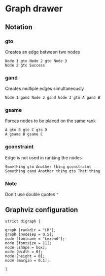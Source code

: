 # Graph drawer

## Notation

### gto

Creates an edge between two nodes

```
Node 1 gto Node 2 gto Node 3
Node 2 gto Success
```

### gand

Creates multiple edges simultaneously

```
Node 1 gand Node 2 gand Node 3 gto A gand B
```

### gsame

Forces nodes to be placed on the same rank

```
A gto B gto C gto D
A gsame B gsame C
```

### gconstraint

Edge is not used in ranking the nodes

```
Something gto Another thing gconstraint
Something gand Another thing gto That thing
```

### Note

Don't use double quotes `"`

## Graphviz configuration

```gv
strict digraph {

graph [rankdir = "LR"];
graph [nodesep = 0.5];
node [fontname = "Lexend"];
node [fontsize = 11];
node [shape = box];
node [width = 0];
node [height = 0];
node [margin = 0.1];

}
```
